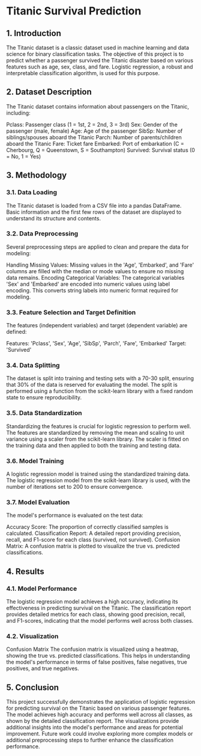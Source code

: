 # Titanic Survival Prediction
## 1. Introduction
The Titanic dataset is a classic dataset used in machine learning and data science for binary classification tasks. The objective of this project is to predict whether a passenger survived the Titanic disaster based on various features such as age, sex, class, and fare. Logistic regression, a robust and interpretable classification algorithm, is used for this purpose.

## 2. Dataset Description
The Titanic dataset contains information about passengers on the Titanic, including:

Pclass: Passenger class (1 = 1st, 2 = 2nd, 3 = 3rd)
Sex: Gender of the passenger (male, female)
Age: Age of the passenger
SibSp: Number of siblings/spouses aboard the Titanic
Parch: Number of parents/children aboard the Titanic
Fare: Ticket fare
Embarked: Port of embarkation (C = Cherbourg, Q = Queenstown, S = Southampton)
Survived: Survival status (0 = No, 1 = Yes)

## 3. Methodology
### 3.1. Data Loading
The Titanic dataset is loaded from a CSV file into a pandas DataFrame. Basic information and the first few rows of the dataset are displayed to understand its structure and contents.

### 3.2. Data Preprocessing
Several preprocessing steps are applied to clean and prepare the data for modeling:

Handling Missing Values: Missing values in the 'Age', 'Embarked', and 'Fare' columns are filled with the median or mode values to ensure no missing data remains.
Encoding Categorical Variables: The categorical variables 'Sex' and 'Embarked' are encoded into numeric values using label encoding. This converts string labels into numeric format required for modeling.

### 3.3. Feature Selection and Target Definition
The features (independent variables) and target (dependent variable) are defined:

Features: 'Pclass', 'Sex', 'Age', 'SibSp', 'Parch', 'Fare', 'Embarked'
Target: 'Survived'

### 3.4. Data Splitting
The dataset is split into training and testing sets with a 70-30 split, ensuring that 30% of the data is reserved for evaluating the model. The split is performed using a function from the scikit-learn library with a fixed random state to ensure reproducibility.

### 3.5. Data Standardization
Standardizing the features is crucial for logistic regression to perform well. The features are standardized by removing the mean and scaling to unit variance using a scaler from the scikit-learn library. The scaler is fitted on the training data and then applied to both the training and testing data.

### 3.6. Model Training
A logistic regression model is trained using the standardized training data. The logistic regression model from the scikit-learn library is used, with the number of iterations set to 200 to ensure convergence.

### 3.7. Model Evaluation
The model's performance is evaluated on the test data:

Accuracy Score: The proportion of correctly classified samples is calculated.
Classification Report: A detailed report providing precision, recall, and F1-score for each class (survived, not survived).
Confusion Matrix: A confusion matrix is plotted to visualize the true vs. predicted classifications.

## 4. Results
### 4.1. Model Performance
The logistic regression model achieves a high accuracy, indicating its effectiveness in predicting survival on the Titanic. The classification report provides detailed metrics for each class, showing good precision, recall, and F1-scores, indicating that the model performs well across both classes.

### 4.2. Visualization
Confusion Matrix
The confusion matrix is visualized using a heatmap, showing the true vs. predicted classifications. This helps in understanding the model's performance in terms of false positives, false negatives, true positives, and true negatives.

## 5. Conclusion
This project successfully demonstrates the application of logistic regression for predicting survival on the Titanic based on various passenger features. The model achieves high accuracy and performs well across all classes, as shown by the detailed classification report. The visualizations provide additional insights into the model's performance and areas for potential improvement. Future work could involve exploring more complex models or additional preprocessing steps to further enhance the classification performance.

